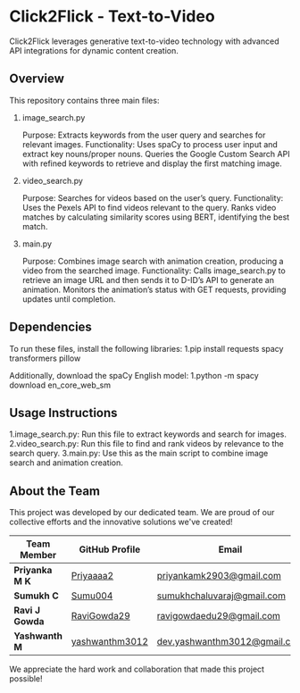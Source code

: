 # Click2Flick - Text-to-Video

Click2Flick leverages generative text-to-video technology with advanced API integrations for dynamic content creation.

## Overview

This repository contains three main files:
1. image_search.py

    Purpose: Extracts keywords from the user query and searches for relevant images.
    Functionality:
        Uses spaCy to process user input and extract key nouns/proper nouns.
        Queries the Google Custom Search API with refined keywords to retrieve and display the first matching image.

2. video_search.py

    Purpose: Searches for videos based on the user’s query.
    Functionality:
        Uses the Pexels API to find videos relevant to the query.
        Ranks video matches by calculating similarity scores using BERT, identifying the best match.

3. main.py

    Purpose: Combines image search with animation creation, producing a video from the searched image.
    Functionality:
        Calls image_search.py to retrieve an image URL and then sends it to D-ID’s API to generate an animation.
        Monitors the animation’s status with GET requests, providing updates until completion.


## Dependencies

   To run these files, install the following libraries:
   1.pip install requests spacy transformers pillow

   Additionally, download the spaCy English model:
   1.python -m spacy download en_core_web_sm

## Usage Instructions

1.image_search.py: Run this file to extract keywords and search for images.
2.video_search.py: Run this file to find and rank videos by relevance to the search query.
3.main.py: Use this as the main script to combine image search and animation creation.

## About the Team

This project was developed by our dedicated team. We are proud of our collective efforts and the innovative solutions we've created!

| Team Member         | GitHub Profile                                           | Email                        |
|---------------------|----------------------------------------------------------|------------------------------|
| **Priyanka M K**    | [Priyaaaa2](https://github.com/Priyaaaa2)                | priyankamk2903@gmail.com     |
| **Sumukh C**        | [Sumu004](https://github.com/Sumu004)                    | sumukhchaluvaraj@gmail.com   |
| **Ravi J Gowda**    | [RaviGowda29](https://github.com/RaviGowda29)            | ravigowdaedu29@gmail.com     |
| **Yashwanth M**     | [yashwanthm3012](https://github.com/yashwanthm3012)      | dev.yashwanthm3012@gmail.com |

We appreciate the hard work and collaboration that made this project possible!


